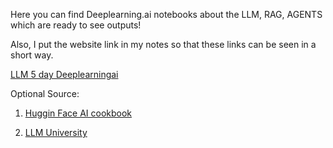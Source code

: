 
Here you can find Deeplearning.ai notebooks about the LLM, RAG, AGENTS which are ready to see outputs!

Also, I  put the website link in my notes so that these links can be seen in a short way. 

[LLM 5 day Deeplearningai](https://zehras-notes.gitbook.io/largelanguagemodels.gitbook.com/llm-5-day-deeplearningai)





Optional Source:

1. [Huggin Face AI cookbook](https://huggingface.co/learn/cookbook/en/index)

2. [LLM University](https://cohere.com/llmu?ref=txt.cohere.com)

